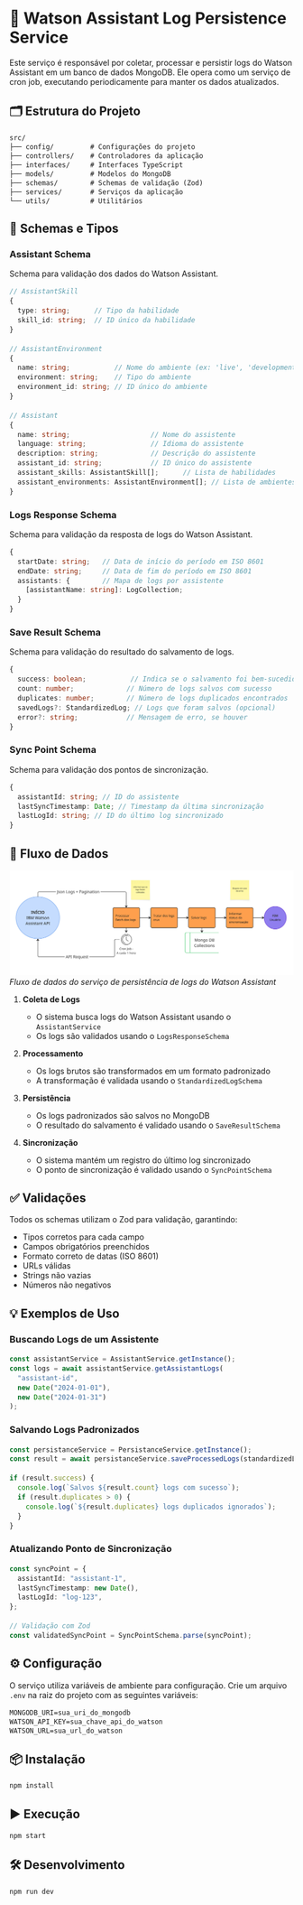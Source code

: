 # 🤖 Watson Assistant Log Persistence Service

Este serviço é responsável por coletar, processar e persistir logs do Watson Assistant em um banco de dados MongoDB. Ele opera como um serviço de cron job, executando periodicamente para manter os dados atualizados.

## 🗂️ Estrutura do Projeto

```
src/
├── config/         # Configurações do projeto
├── controllers/    # Controladores da aplicação
├── interfaces/     # Interfaces TypeScript
├── models/         # Modelos do MongoDB
├── schemas/        # Schemas de validação (Zod)
├── services/       # Serviços da aplicação
└── utils/          # Utilitários
```

## 🧩 Schemas e Tipos

### Assistant Schema

Schema para validação dos dados do Watson Assistant.

```typescript
// AssistantSkill
{
  type: string;      // Tipo da habilidade
  skill_id: string;  // ID único da habilidade
}

// AssistantEnvironment
{
  name: string;           // Nome do ambiente (ex: 'live', 'development')
  environment: string;    // Tipo do ambiente
  environment_id: string; // ID único do ambiente
}

// Assistant
{
  name: string;                    // Nome do assistente
  language: string;                // Idioma do assistente
  description: string;             // Descrição do assistente
  assistant_id: string;            // ID único do assistente
  assistant_skills: AssistantSkill[];      // Lista de habilidades
  assistant_environments: AssistantEnvironment[]; // Lista de ambientes
}
```

### Logs Response Schema

Schema para validação da resposta de logs do Watson Assistant.

```typescript
{
  startDate: string;   // Data de início do período em ISO 8601
  endDate: string;     // Data de fim do período em ISO 8601
  assistants: {        // Mapa de logs por assistente
    [assistantName: string]: LogCollection;
  }
}
```

### Save Result Schema

Schema para validação do resultado do salvamento de logs.

```typescript
{
  success: boolean;           // Indica se o salvamento foi bem-sucedido
  count: number;             // Número de logs salvos com sucesso
  duplicates: number;        // Número de logs duplicados encontrados
  savedLogs?: StandardizedLog; // Logs que foram salvos (opcional)
  error?: string;            // Mensagem de erro, se houver
}
```

### Sync Point Schema

Schema para validação dos pontos de sincronização.

```typescript
{
  assistantId: string; // ID do assistente
  lastSyncTimestamp: Date; // Timestamp da última sincronização
  lastLogId: string; // ID do último log sincronizado
}
```

## 🔄 Fluxo de Dados

![Fluxo de dados do serviço](src/docs/DataFlow%20-%20Persistência%20de%20Dados%20IBM%20-%20Serviço%20de%20persistência%20de%20dados%20IBM%20API.jpg)
_Fluxo de dados do serviço de persistência de logs do Watson Assistant_

1. **Coleta de Logs**

   - O sistema busca logs do Watson Assistant usando o `AssistantService`
   - Os logs são validados usando o `LogsResponseSchema`

2. **Processamento**

   - Os logs brutos são transformados em um formato padronizado
   - A transformação é validada usando o `StandardizedLogSchema`

3. **Persistência**

   - Os logs padronizados são salvos no MongoDB
   - O resultado do salvamento é validado usando o `SaveResultSchema`

4. **Sincronização**
   - O sistema mantém um registro do último log sincronizado
   - O ponto de sincronização é validado usando o `SyncPointSchema`

## ✅ Validações

Todos os schemas utilizam o Zod para validação, garantindo:

- Tipos corretos para cada campo
- Campos obrigatórios preenchidos
- Formato correto de datas (ISO 8601)
- URLs válidas
- Strings não vazias
- Números não negativos

## 💡 Exemplos de Uso

### Buscando Logs de um Assistente

```typescript
const assistantService = AssistantService.getInstance();
const logs = await assistantService.getAssistantLogs(
  "assistant-id",
  new Date("2024-01-01"),
  new Date("2024-01-31")
);
```

### Salvando Logs Padronizados

```typescript
const persistanceService = PersistanceService.getInstance();
const result = await persistanceService.saveProcessedLogs(standardizedLogs);

if (result.success) {
  console.log(`Salvos ${result.count} logs com sucesso`);
  if (result.duplicates > 0) {
    console.log(`${result.duplicates} logs duplicados ignorados`);
  }
}
```

### Atualizando Ponto de Sincronização

```typescript
const syncPoint = {
  assistantId: "assistant-1",
  lastSyncTimestamp: new Date(),
  lastLogId: "log-123",
};

// Validação com Zod
const validatedSyncPoint = SyncPointSchema.parse(syncPoint);
```

## ⚙️ Configuração

O serviço utiliza variáveis de ambiente para configuração. Crie um arquivo `.env` na raiz do projeto com as seguintes variáveis:

```env
MONGODB_URI=sua_uri_do_mongodb
WATSON_API_KEY=sua_chave_api_do_watson
WATSON_URL=sua_url_do_watson
```

## 📦 Instalação

```bash
npm install
```

## ▶️ Execução

```bash
npm start
```

## 🛠️ Desenvolvimento

```bash
npm run dev
```
